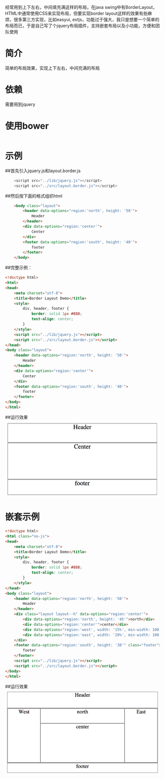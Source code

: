 经常用到上下左右，中间填充满这样的布局，在java swing中有BorderLayout，HTML中通常使用CSS来实现布局，但要实现border layout这样的效果有些麻烦，很多第三方实现，比如easyui, extjs，功能过于强大，我只是想要一个简单的布局而已，于是自己写了个jquery布局插件，支持嵌套布局以及小功能，方便和团队使用

# 简介
简单的布局效果，实现上下左右，中间充满的布局

# 依赖
需要用到jquery

# 使用bower
```bower install layout.border
```
# 示例
##首先引入jquery.js和layout.border.js
```js
    <script src="../lib/jquery.js"></script>
    <script src="../src/layout.border.js"></script>
```
##然后按下面的格式组织html
```html
    <body class="layout">
        <header data-options="region:'north', height: '50'">
            Header
        </header>
        <div data-options="region:'center'">
            Center
        </div>
        <footer data-options="region:'south', height: '40'">
            footer
        </footer>
    </body>
```

##完整示例：
```html
<!doctype html>
<html>
<head>
    <meta charset="utf-8">
    <title>Border Layout Demo</title>
    <style>
        div, header, footer {
            border: solid 1px #888;
            text-align: center;
        }
    </style>
    <script src="../lib/jquery.js"></script>
    <script src="../src/layout.border.js"></script>
</head>
<body class="layout">
    <header data-options="region:'north', height: '50'">
        Header
    </header>
    <div data-options="region:'center'">
        Center
    </div>
    <footer data-options="region:'south', height: '40'">
        footer
    </footer>
</body>
</html>
```

##运行效果
![简单布局](screenshot/border.layout.png)

# 嵌套示例
```html
<!doctype html>
<html class="no-js">
<head>
    <meta charset="utf-8">
    <title>Border Layout Demo</title>
    <style>
        div, header, footer {
            border: solid 1px #888;
            text-align: center;
        }
    </style>
</head>
<body class="layout">
    <header data-options="region:'north', height: '50'">
        Header
    </header>
    <div class="layout layout--h" data-options="region:'center'">
        <div data-options="region:'north', height: '45'">north</div>
        <div data-options="region:'center'">center</div>
        <div data-options="region:'west', width: '15%', min-width: 100, max-width: '250'">West</div>
        <div data-options="region:'east', width: '20%', min-width: 100, max-width: '300'">East</div>
    </div>
    <footer data-options="region:'south', height: '30'" class="footer">
        footer
    </footer>
    <script src="../lib/jquery.js"></script>
    <script src="../src/layout.border.js"></script>
</body>
</html>
```
##运行效果
![嵌套布局](screenshot/border.layout.mix.png)

